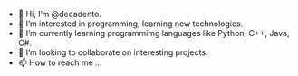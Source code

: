 - 👋 Hi, I’m @decadento.
- 👀 I’m interested in programming, learning new technologies.
- 🌱 I’m currently learning programmimg languages like Python, C++, Java, C#.
- 💞️ I’m looking to collaborate on interesting projects.
- 📫 How to reach me ...

<!---
decadento/decadento is a ✨ special ✨ repository because its `README.md` (this file) appears on your GitHub profile.
You can click the Preview link to take a look at your changes.
--->
